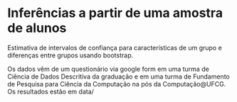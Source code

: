 # Inferências a partir de uma amostra de alunos

Estimativa de intervalos de confiança para características de um grupo e diferenças entre grupos usando bootstrap.

Os dados vêm de um questionário via google form em uma turma de Ciência de Dados Descritiva da graduação e em uma turma de Fundamento de Pesquisa para Ciência da Computação na pós da Computação@UFCG. Os resultados estão em data/